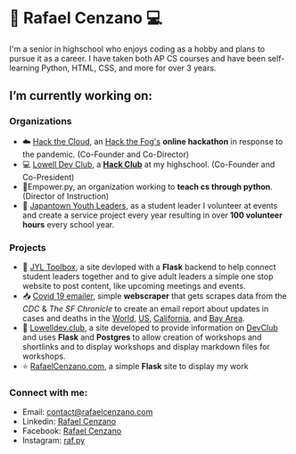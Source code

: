 # :snake: Rafael Cenzano :computer:
I'm a senior in highschool who enjoys coding as a hobby and plans to pursue it as a career. I have taken both AP CS courses and have been self-learning Python, HTML, CSS, and more for over 3 years.

##  I’m currently working on:
### Organizations
- :cloud: [Hack the Cloud](https://cloud.hackthefog.com), an [Hack the Fog's](https://www.hackthefog.com) **online hackathon** in response to the pandemic. (Co-Founder and Co-Director)
- :computer: [Lowell Dev Club](https://www.lowelldev.club), a [**Hack Club**](https://hackclub.com) at my highschool. (Co-Founder and Co-President)
- :snake:Empower.py, an organization working to **teach cs through python**. (Director of Instruction)
- :bust_in_silhouette: [Japantown Youth Leaders](https://jcyc.org/jyl.htm), as a student leader I volunteer at events and create a service project every year resulting in over **100 volunteer hours** every school year.
### Projects
- :hammer: [JYL Toolbox](https://github.com/RafaelCenzano/JYL-site), a site devloped with a **Flask** backend to help connect student leaders together and to give adult leaders a simple one stop website to post content, like upcoming meetings and events.
- :inbox_tray: [Covid 19 emailer](https://github.com/RafaelCenzano/Corona-Virus-Email-Updater), simple **webscraper** that gets scrapes data from the *CDC* & *The SF Chronicle* to create an email report about updates in cases and deaths in the <u>World</u>, <u>US</u>, <u>California</u>, and <u>Bay Area</u>.
- :school_satchel: [Lowelldev.club](https://github.com/lowell-dev-club/www.lowelldev.club), a site developed to provide information on <u>DevClub</u> and uses **Flask** and **Postgres** to allow creation of workshops and shortlinks and to display workshops and display markdown files for workshops.
- :star: [RafaelCenzano.com](https://github.com/RafaelCenzano/rafaelcenzano.com), a simple **Flask** site to display my work
### Connect with me:
- Email: contact@rafaelcenzano.com
- Linkedin: [Rafael Cenzano](https://www.linkedin.com/in/rafael-cenzano/)
- Facebook: [Rafael Cenzano](https://www.facebook.com/profile.php?id=100008046498255)
- Instagram: [raf.py](https://www.instagram.com/raf.py/)
